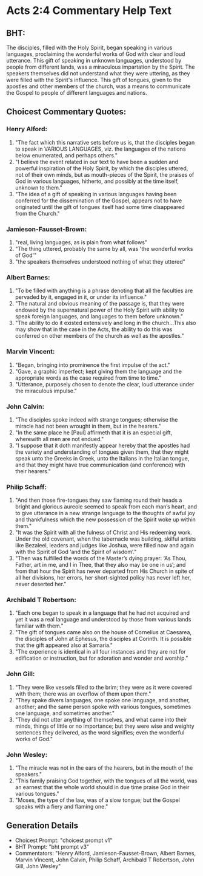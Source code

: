 # Acts 2:4 Commentary Help Text

## BHT:
The disciples, filled with the Holy Spirit, began speaking in various languages, proclaiming the wonderful works of God with clear and loud utterance. This gift of speaking in unknown languages, understood by people from different lands, was a miraculous impartation by the Spirit. The speakers themselves did not understand what they were uttering, as they were filled with the Spirit's influence. This gift of tongues, given to the apostles and other members of the church, was a means to communicate the Gospel to people of different languages and nations.

## Choicest Commentary Quotes:
### Henry Alford:
1. "The fact which this narrative sets before us is, that the disciples began to speak in VARIOUS LANGUAGES, viz. the languages of the nations below enumerated, and perhaps others."
2. "I believe the event related in our text to have been a sudden and powerful inspiration of the Holy Spirit, by which the disciples uttered, not of their own minds, but as mouth-pieces of the Spirit, the praises of God in various languages, hitherto, and possibly at the time itself, unknown to them."
3. "The idea of a gift of speaking in various languages having been conferred for the dissemination of the Gospel, appears not to have originated until the gift of tongues itself had some time disappeared from the Church."

### Jamieson-Fausset-Brown:
1. "real, living languages, as is plain from what follows"
2. "The thing uttered, probably the same by all, was 'the wonderful works of God'"
3. "the speakers themselves understood nothing of what they uttered"

### Albert Barnes:
1. "To be filled with anything is a phrase denoting that all the faculties are pervaded by it, engaged in it, or under its influence."
2. "The natural and obvious meaning of the passage is, that they were endowed by the supernatural power of the Holy Spirit with ability to speak foreign languages, and languages to them before unknown."
3. "The ability to do it existed extensively and long in the church...This also may show that in the case in the Acts, the ability to do this was conferred on other members of the church as well as the apostles."

### Marvin Vincent:
1. "Began, bringing into prominence the first impulse of the act."
2. "Gave, a graphic imperfect; kept giving them the language and the appropriate words as the case required from time to time."
3. "Utterance, purposely chosen to denote the clear, loud utterance under the miraculous impulse."

### John Calvin:
1. "The disciples spoke indeed with strange tongues; otherwise the miracle had not been wrought in them, but in the hearers."
2. "In the same place he [Paul] affirmeth that it is an especial gift, wherewith all men are not endued."
3. "I suppose that it doth manifestly appear hereby that the apostles had the variety and understanding of tongues given them, that they might speak unto the Greeks in Greek, unto the Italians in the Italian tongue, and that they might have true communication (and conference) with their hearers."

### Philip Schaff:
1. "And then those fire-tongues they saw flaming round their heads a bright and glorious aureole seemed to speak from each man’s heart, and to give utterance in a new strange language to the thoughts of awful joy and thankfulness which the new possession of the Spirit woke up within them." 
2. "It was the Spirit with all the fulness of Christ and His redeeming work. Under the old covenant, when the tabernacle was building, skilful artists like Bezaleel, leaders and judges like Joshua, were filled now and again with the Spirit of God ‘and the Spirit of wisdom’." 
3. "Then was fulfilled the words of the Master’s dying prayer: ‘As Thou, Father, art in me, and I in Thee, that they also may be one in us’; and from that hour the Spirit has never departed from His Church in spite of all her divisions, her errors, her short-sighted policy has never left her, never deserted her."

### Archibald T Robertson:
1. "Each one began to speak in a language that he had not acquired and yet it was a real language and understood by those from various lands familiar with them."
2. "The gift of tongues came also on the house of Cornelius at Caesarea, the disciples of John at Ephesus, the disciples at Corinth. It is possible that the gift appeared also at Samaria."
3. "The experience is identical in all four instances and they are not for edification or instruction, but for adoration and wonder and worship."

### John Gill:
1. "They were like vessels filled to the brim; they were as it were covered with them; there was an overflow of them upon them." 
2. "They spake divers languages, one spoke one language, and another, another; and the same person spoke with various tongues, sometimes one language, and sometimes another."
3. "They did not utter anything of themselves, and what came into their minds, things of little or no importance; but they were wise and weighty sentences they delivered, as the word signifies; even the wonderful works of God."

### John Wesley:
1. "The miracle was not in the ears of the hearers, but in the mouth of the speakers."
2. "This family praising God together, with the tongues of all the world, was an earnest that the whole world should in due time praise God in their various tongues."
3. "Moses, the type of the law, was of a slow tongue; but the Gospel speaks with a fiery and flaming one."


## Generation Details
- Choicest Prompt: "choicest prompt v1"
- BHT Prompt: "bht prompt v3"
- Commentators: "Henry Alford, Jamieson-Fausset-Brown, Albert Barnes, Marvin Vincent, John Calvin, Philip Schaff, Archibald T Robertson, John Gill, John Wesley"

